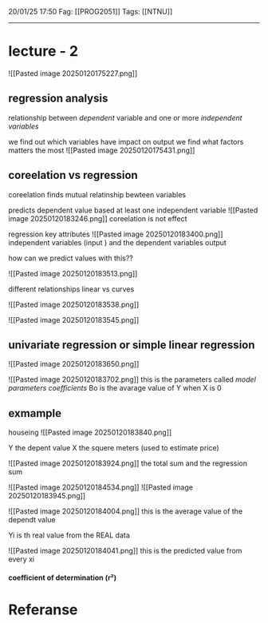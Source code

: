 20/01/25 17:50
Fag: [[PROG2051]]
Tags: [[NTNU]]
___
# lecture - 2
![[Pasted image 20250120175227.png]]

## regression analysis
relationship between *dependent* variable and one or more *independent variables*

we find out which variables have impact on output
we find what factors matters the most
![[Pasted image 20250120175431.png]]

## coreelation vs regression

coreelation
finds mutual relatinship bewteen variables

predicts dependent value based at least one independent variable
![[Pasted image 20250120183246.png]]
coreelation is not effect

regression
key attributes
![[Pasted image 20250120183400.png]]
independent variables (input ) and the dependent variables output

how can we predict values with this??

![[Pasted image 20250120183513.png]]

different relationships
linear vs curves

![[Pasted image 20250120183538.png]]

![[Pasted image 20250120183545.png]]

## univariate regression or simple linear regression
![[Pasted image 20250120183650.png]]

![[Pasted image 20250120183702.png]]
this is the parameters
called *model parameters coefficients*
Bo is the avarage value of Y when X is 0

## exmample
houseing
![[Pasted image 20250120183840.png]]

Y the depent value 
X the squere meters (used to estimate price)

![[Pasted image 20250120183924.png]]
the total sum and the regression sum

![[Pasted image 20250120184534.png]]
![[Pasted image 20250120183945.png]]

![[Pasted image 20250120184004.png]]
this is the average value of the dependt value

Yi is th real value from the REAL data

![[Pasted image 20250120184041.png]]
this is the predicted value from every xi

#### coefficient of determination (r²)




# Referanse
